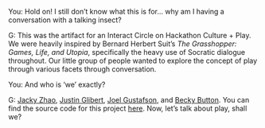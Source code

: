 You: Hold on! I still don’t know what this is for… why am I having a conversation with a talking insect?

G: This was the artifact for an Interact Circle on Hackathon Culture + Play. We were heavily inspired by Bernard Herbert Suit’s *The Grasshopper: Games, Life, and Utopia*, specifically the heavy use of Socratic dialogue throughout. Our little group of people wanted to explore the concept of play through various facets through conversation.

You: And who is ‘we’ exactly?

G: [Jacky Zhao](https://twitter.com/_jzhao), [Justin Glibert](https://twitter.com/justinglibert), [Joel Gustafson](https://twitter.com/gustafjt), and [Becky Button](https://twitter.com/einsteinunicorn). You can find the source code for this project [here](https://github.com/jackyzha0/play). Now, let’s talk about play, shall we?

